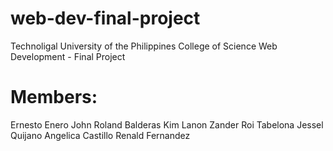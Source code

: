# web-dev-final-project
Technoligal University of the Philippines College of Science Web Development - Final Project 
# Members:
  Ernesto Enero
  John Roland Balderas
  Kim Lanon
  Zander Roi Tabelona
  Jessel Quijano
  Angelica Castillo
  Renald Fernandez
